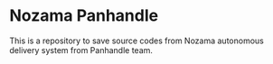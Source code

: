 # Nozama Panhandle

This is a repository to save source codes from Nozama autonomous delivery system from Panhandle team. 
